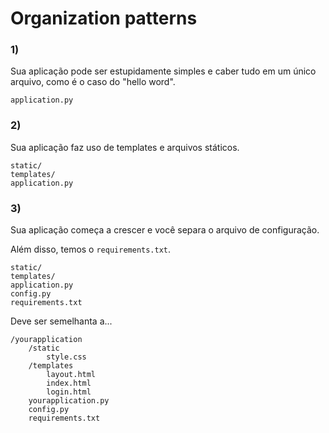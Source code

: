 Organization patterns
===


### 1)

Sua aplicação pode ser estupidamente simples e caber tudo em um único arquivo,
como é o caso do "hello word".

    application.py


### 2)

Sua aplicação faz uso de templates e arquivos státicos.

    static/
    templates/
    application.py


### 3)

Sua aplicação começa a crescer e você separa o arquivo de configuração.

Além disso, temos o `requirements.txt`.

    static/
    templates/    
    application.py
    config.py
    requirements.txt

Deve ser semelhanta a...

    /yourapplication
        /static
            style.css
        /templates
            layout.html
            index.html
            login.html
        yourapplication.py
        config.py
        requirements.txt

